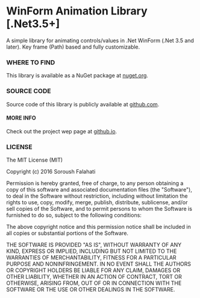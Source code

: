 # WinForm Animation Library [.Net3.5+]
A simple library for animating controls/values in .Net WinForm (.Net 3.5 and later). Key frame (Path) based and fully customizable.

### WHERE TO FIND
This library is available as a NuGet package at [nuget.org](https://www.nuget.org/packages/WinFormAnimation/).

### SOURCE CODE
Source code of this library is publicly available at [github.com](https://github.com/falahati/WinFormAnimation/).

#### MORE INFO
Check out the project wep page at [github.io](http://falahati.github.io/WinFormAnimation/).

### LICENSE
The MIT License (MIT)

Copyright (c) 2016 Soroush Falahati

Permission is hereby granted, free of charge, to any person obtaining a copy
of this software and associated documentation files (the "Software"), to deal
in the Software without restriction, including without limitation the rights
to use, copy, modify, merge, publish, distribute, sublicense, and/or sell
copies of the Software, and to permit persons to whom the Software is
furnished to do so, subject to the following conditions:

The above copyright notice and this permission notice shall be included in all
copies or substantial portions of the Software.

THE SOFTWARE IS PROVIDED "AS IS", WITHOUT WARRANTY OF ANY KIND, EXPRESS OR
IMPLIED, INCLUDING BUT NOT LIMITED TO THE WARRANTIES OF MERCHANTABILITY,
FITNESS FOR A PARTICULAR PURPOSE AND NONINFRINGEMENT. IN NO EVENT SHALL THE
AUTHORS OR COPYRIGHT HOLDERS BE LIABLE FOR ANY CLAIM, DAMAGES OR OTHER
LIABILITY, WHETHER IN AN ACTION OF CONTRACT, TORT OR OTHERWISE, ARISING FROM,
OUT OF OR IN CONNECTION WITH THE SOFTWARE OR THE USE OR OTHER DEALINGS IN THE
SOFTWARE.